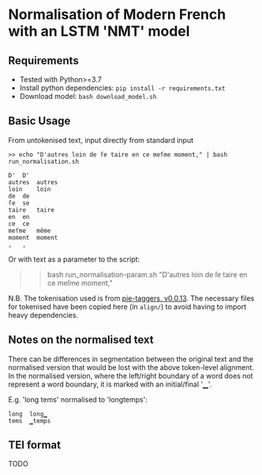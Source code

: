# Normalisation of Modern French with an LSTM 'NMT' model

## Requirements

- Tested with Python>=3.7
- Install python dependencies: `pip install -r requirements.txt`
- Download model: `bash download_model.sh`

## Basic Usage

From untokenised text, input directly from standard input

```
>> echo "D'autres loin de ſe taire en ce meſme moment," | bash run_normalisation.sh

D'	D'
autres	autres
loin	loin
de	de
ſe	se
taire	taire
en	en
ce	ce
meſme	même
moment	moment
,	,

```

Or with text as a parameter to the script:
>> bash run_normalisation-param.sh "D'autres loin de ſe taire en ce meſme moment,"


N.B. The tokenisation used is from [pie-taggers, v0.0.13](https://github.com/hipster-philology/nlp-pie-taggers/blob/80a1b7477abb4abaaac943c793cf1fb2c106749a/pie_extended/models/fr/tokenizer.py). The necessary files for tokenised have been copied here (in `align/`) to avoid having to import heavy dependencies.


## Notes on the normalised text

There can be differences in segmentation between the original text and the normalised version that would be lost with the above token-level alignment. In the normalised version, where the left/right boundary of a word does not represent a word boundary, it is marked with an initial/final '▁'.

E.g. 'long tems' normalised to 'longtemps':

```
long  long▁
tems  ▁temps
```



## TEI format

TODO


